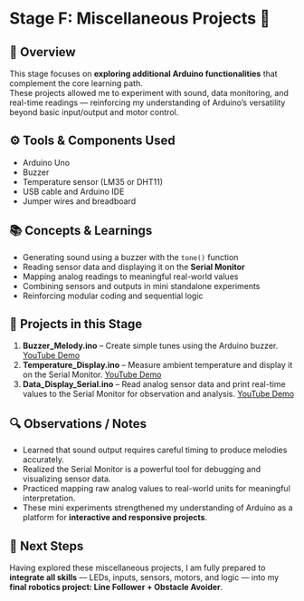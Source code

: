 # Stage F: Miscellaneous Projects 🔧

## 🧠 Overview
This stage focuses on **exploring additional Arduino functionalities** that complement the core learning path.  
These projects allowed me to experiment with sound, data monitoring, and real-time readings — reinforcing my understanding of Arduino’s versatility beyond basic input/output and motor control.

## ⚙️ Tools & Components Used
- Arduino Uno  
- Buzzer  
- Temperature sensor (LM35 or DHT11)  
- USB cable and Arduino IDE  
- Jumper wires and breadboard  

## 📚 Concepts & Learnings
- Generating sound using a buzzer with the `tone()` function  
- Reading sensor data and displaying it on the **Serial Monitor**  
- Mapping analog readings to meaningful real-world values  
- Combining sensors and outputs in mini standalone experiments  
- Reinforcing modular coding and sequential logic  

## 🧩 Projects in this Stage
1. **Buzzer_Melody.ino** – Create simple tunes using the Arduino buzzer.  [YouTube Demo](https://www.youtube.com)
2. **Temperature_Display.ino** – Measure ambient temperature and display it on the Serial Monitor.  [YouTube Demo](https://www.youtube.com)
3. **Data_Display_Serial.ino** – Read analog sensor data and print real-time values to the Serial Monitor for observation and analysis.  [YouTube Demo](https://www.youtube.com)

## 🔍 Observations / Notes
- Learned that sound output requires careful timing to produce melodies accurately.  
- Realized the Serial Monitor is a powerful tool for debugging and visualizing sensor data.  
- Practiced mapping raw analog values to real-world units for meaningful interpretation.  
- These mini experiments strengthened my understanding of Arduino as a platform for **interactive and responsive projects**.  

## 🚀 Next Steps
Having explored these miscellaneous projects, I am fully prepared to **integrate all skills** — LEDs, inputs, sensors, motors, and logic — into my **final robotics project: Line Follower + Obstacle Avoider**.

